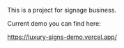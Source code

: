 This is a project for signage business.

Current demo you can find here:

https://luxury-signs-demo.vercel.app/
